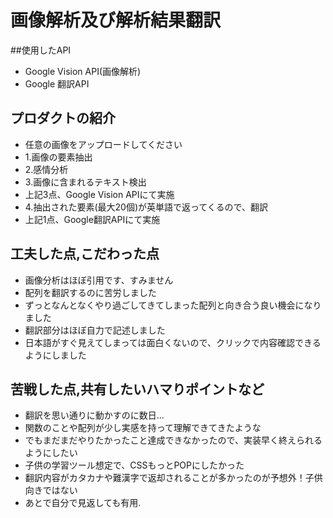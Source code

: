 # 画像解析及び解析結果翻訳
##使用したAPI
- Google Vision API(画像解析)
- Google 翻訳API

## プロダクトの紹介
- 任意の画像をアップロードしてください
- 1.画像の要素抽出
- 2.感情分析
- 3.画像に含まれるテキスト検出
- 上記3点、Google Vision APIにて実施
- 4.抽出された要素(最大20個)が英単語で返ってくるので、翻訳
- 上記1点、Google翻訳APIにて実施
## 工夫した点,こだわった点
- 画像分析はほぼ引用です、すみません
- 配列を翻訳するのに苦労しました
- ずっとなんとなくやり過ごしてきてしまった配列と向き合う良い機会になりました
- 翻訳部分はほぼ自力で記述しました
- 日本語がすぐ見えてしまっては面白くないので、クリックで内容確認できるようにしました
## 苦戦した点,共有したいハマりポイントなど
- 翻訳を思い通りに動かすのに数日...
- 関数のことや配列が少し実感を持って理解できてきたような
- でもまだまだやりたかったこと達成できなかったので、実装早く終えられるようにしたい
- 子供の学習ツール想定で、CSSもっとPOPにしたかった
- 翻訳内容がカタカナや難漢字で返却されることが多かったのが予想外！子供向きではない
- あとで自分で見返しても有用.
